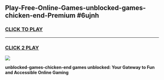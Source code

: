 
## Play-Free-Online-Games-unblocked-games-chicken-end-Premium #6ujnh
<h3>
<a href="https://premium.freeplayer.one?title=unblocked-games-chicken-end&ref=8M">CLICK TO PLAY</a></h3>
<hr>

<h3>
<a href="https://premium.freeplayer.one?title=unblocked-games-chicken-end&ref=8M">CLICK 2 PLAY</a>
  
</h3>

<a href="https://premium.freeplayer.one?title=unblocked-games-chicken-end&ref=8M"><img src="https://clearcache.store/games.png"></a>


**unblocked-games-chicken-end games unblocked: Your Gateway to Fun and Accessible Online Gaming**
